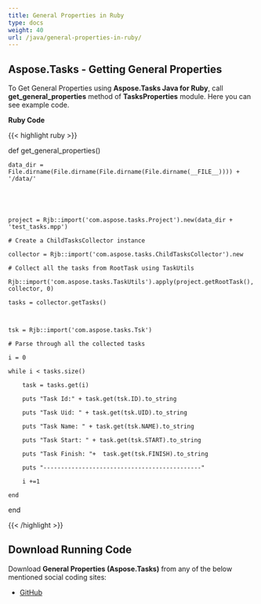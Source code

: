 ```yaml
---
title: General Properties in Ruby
type: docs
weight: 40
url: /java/general-properties-in-ruby/
---
```


## **Aspose.Tasks - Getting General Properties**
To Get General Properties using **Aspose.Tasks Java for Ruby**, call **get_general_properties** method of **TasksProperties** module. Here you can see example code.

**Ruby Code**

{{< highlight ruby >}}

 def get_general_properties()

    data_dir = File.dirname(File.dirname(File.dirname(File.dirname(__FILE__)))) + '/data/'



   

    project = Rjb::import('com.aspose.tasks.Project').new(data_dir + 'test_tasks.mpp')

    # Create a ChildTasksCollector instance

    collector = Rjb::import('com.aspose.tasks.ChildTasksCollector').new

	# Collect all the tasks from RootTask using TaskUtils

	Rjb::import('com.aspose.tasks.TaskUtils').apply(project.getRootTask(), collector, 0)

	tasks = collector.getTasks()



	tsk = Rjb::import('com.aspose.tasks.Tsk')

	# Parse through all the collected tasks

	i = 0

	while i < tasks.size()

		task = tasks.get(i)

	    puts "Task Id:" + task.get(tsk.ID).to_string

	    puts "Task Uid: " + task.get(tsk.UID).to_string

	    puts "Task Name: " + task.get(tsk.NAME).to_string

	    puts "Task Start: " + task.get(tsk.START).to_string

	    puts "Task Finish: "+  task.get(tsk.FINISH).to_string

	    puts "---------------------------------------------"

	    i +=1

	end

end

{{< /highlight >}}
## **Download Running Code**
Download **General Properties (Aspose.Tasks)** from any of the below mentioned social coding sites:

- [GitHub](https://github.com/aspose-tasks/Aspose.Tasks-for-Java/blob/master/Plugins/Aspose_Tasks_Java_for_Ruby/lib/asposetasksjava/Tasks/tasksproperties.rb)
